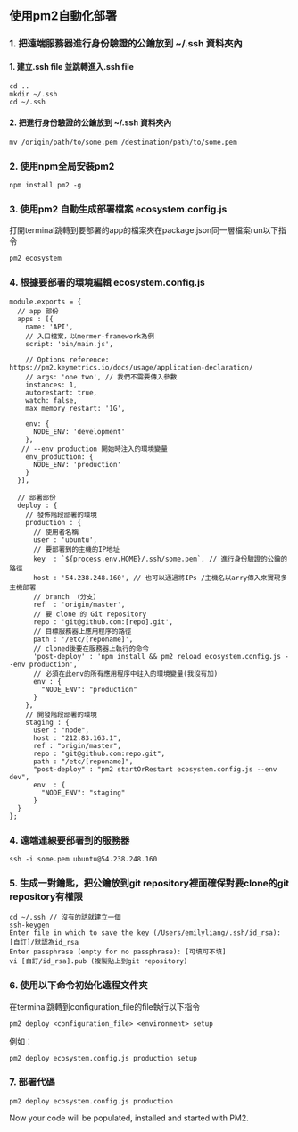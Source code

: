 ## 使用pm2自動化部署

### 1. 把遠端服務器進行身份驗證的公鑰放到 ~/.ssh 資料夾內
#### 1. 建立.ssh file 並跳轉進入.ssh file
```
cd ..
mkdir ~/.ssh
cd ~/.ssh
``` 
#### 2. 把進行身份驗證的公鑰放到 ~/.ssh 資料夾內
```
mv /origin/path/to/some.pem /destination/path/to/some.pem
```

### 2. 使用npm全局安裝pm2

```
npm install pm2 -g
```

### 3. 使用pm2 自動生成部署檔案 ecosystem.config.js

打開terminal跳轉到要部署的app的檔案夾在package.json同一層檔案run以下指令
```
pm2 ecosystem
```

### 4. 根據要部署的環境編輯 ecosystem.config.js

```
module.exports = {
  // app 部份
  apps : [{
    name: 'API',
    // 入口檔案，以mermer-framework為例
    script: 'bin/main.js', 

    // Options reference: https://pm2.keymetrics.io/docs/usage/application-declaration/
    // args: 'one two', // 我們不需要傳入參數
    instances: 1,
    autorestart: true,
    watch: false,
    max_memory_restart: '1G',

    env: {
      NODE_ENV: 'development'
    },
   // --env production 開始時注入的環境變量
    env_production: {
      NODE_ENV: 'production'
    }
  }],

  // 部署部份
  deploy : {
    // 發佈階段部署的環境
    production : {
      // 使用者名稱
      user : 'ubuntu',
      // 要部署到的主機的IP地址
      key  : `${process.env.HOME}/.ssh/some.pem`, // 進行身份驗證的公鑰的路徑
      host : '54.238.248.160', // 也可以通過將IPs /主機名以arry傳入來實現多主機部署
      // branch （分支）
      ref  : 'origin/master',
      // 要 clone 的 Git repository
      repo : 'git@github.com:[repo].git',
      // 目標服務器上應用程序的路徑
      path : '/etc/[reponame]',
      // cloned後要在服務器上執行的命令
      'post-deploy' : 'npm install && pm2 reload ecosystem.config.js --env production',
      // 必須在此env的所有應用程序中註入的環境變量(我沒有加)
      env : {
        "NODE_ENV": "production"
      }
    },
    // 開發階段部署的環境
    staging : {
      user : "node",
      host : "212.83.163.1",
      ref : "origin/master",
      repo : "git@github.com:repo.git",
      path : "/etc/[reponame]",
      "post-deploy" : "pm2 startOrRestart ecosystem.config.js --env dev",
      env  : {
        "NODE_ENV": "staging"
      }
  }
};
```
### 4. 遠端連線要部署到的服務器
```
ssh -i some.pem ubuntu@54.238.248.160
```
### 5. 生成一對鑰匙，把公鑰放到git repository裡面確保對要clone的git repository有權限
```
cd ~/.ssh // 沒有的話就建立一個
ssh-keygen
Enter file in which to save the key (/Users/emilyliang/.ssh/id_rsa): [自訂]/默認為id_rsa
Enter passphrase (empty for no passphrase): [可填可不填]
vi [自訂/id_rsa].pub (複製貼上到git repository)
```
### 6. 使用以下命令初始化遠程文件夾
在terminal跳轉到configuration_file的file執行以下指令
```
pm2 deploy <configuration_file> <environment> setup
```
例如：
```
pm2 deploy ecosystem.config.js production setup
```

### 7. 部署代碼
```
pm2 deploy ecosystem.config.js production
```

Now your code will be populated, installed and started with PM2.
